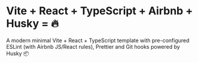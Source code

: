 # Vite + React + TypeScript + Airbnb + Husky = 🔥

A modern minimal Vite + React + TypeScript template with pre-configured ESLint (with Airbnb JS/React rules), Prettier and Git hooks powered by Husky 📦
